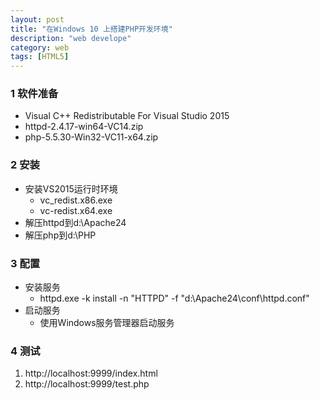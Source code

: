 ```yaml
---
layout: post
title: "在Windows 10 上搭建PHP开发环境"
description: "web develope"
category: web
tags: [HTML5]
---
```


### 1 软件准备
- Visual C++ Redistributable For Visual Studio 2015
- httpd-2.4.17-win64-VC14.zip
- php-5.5.30-Win32-VC11-x64.zip


### 2 安装
- 安装VS2015运行时环境
	- vc_redist.x86.exe
	- vc-redist.x64.exe
- 解压httpd到d:\Apache24
- 解压php到d:\PHP


### 3 配置
- 安装服务
	- httpd.exe -k install -n "HTTPD" -f "d:\Apache24\conf\httpd.conf"
- 启动服务
	- 使用Windows服务管理器启动服务


### 4 测试
1. http://localhost:9999/index.html
2. http://localhost:9999/test.php
